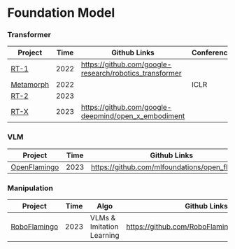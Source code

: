 # Foundation Model

### Transformer

| Project                                           | Time | Github Links                                            | Conference |
| ------------------------------------------------- | ---- | ------------------------------------------------------- | ---------- |
| [RT-1](https://robotics-transformer1.github.io/)  | 2022 | https://github.com/google-research/robotics_transformer |            |
| [Metamorph](https://arxiv.org/abs/2203.11931)     | 2022 |                                                         | ICLR       |
| [RT-2](https://robotics-transformer2.github.io/)  | 2023 |                                                         |            |
| [RT-X](https://robotics-transformer-x.github.io/) | 2023 | https://github.com/google-deepmind/open_x_embodiment    |            |



### VLM

| Project                                                      | Time | Github Links                                   | Conference |
| ------------------------------------------------------------ | ---- | ---------------------------------------------- | ---------- |
| [OpenFlamingo](https://deepmind.google/discover/blog/tackling-multiple-tasks-with-a-single-visual-language-model/) | 2023 | https://github.com/mlfoundations/open_flamingo |            |





### Manipulation

| Project                                         | Time | Algo                      | Github Links                                 | Conference |
| ----------------------------------------------- | ---- | ------------------------- | -------------------------------------------- | ---------- |
| [RoboFlamingo](https://roboflamingo.github.io/) | 2023 | VLMs & Imitation Learning | https://github.com/RoboFlamingo/RoboFlamingo |            |

